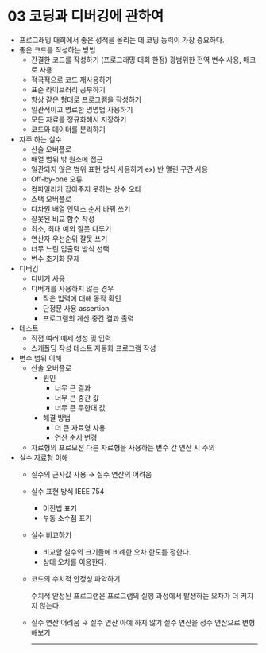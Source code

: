# 03 코딩과 디버깅에 관하여

- 프로그래밍 대회에서 좋은 성적을 올리는 데 코딩 능력이 가장 중요하다.
- 좋은 코드를 작성하는 방법
    - 간결한 코드를 작성하기
    (프로그래밍 대회 한정) 광범위한 전역 변수 사용, 매크로 사용
    - 적극적으로 코드 재사용하기
    - 표준 라이브러리 공부하기
    - 항상 같은 형태로 프로그램을 작성하기
    - 일관적이고 명료한 명명법 사용하기
    - 모든 자료를 정규화해서 저장하기
    - 코드와 데이터를 분리하기
- 자주 하는 실수
    - 산술 오버플로
    - 배열 범위 밖 원소에 접근
    - 일관되지 않은 범위 표현 방식 사용하기
    ex) 반 열린 구간 사용
    - Off-by-one 오류
    - 컴파일러가 잡아주지 못하는 상수 오타
    - 스택 오버플로
    - 다차원 배열 인덱스 순서 바꿔 쓰기
    - 잘못된 비교 함수 작성
    - 최소, 최대 예외 잘못 다루기
    - 연산자 우선순위 잘못 쓰기
    - 너무 느린 입출력 방식 선택
    - 변수 초기화 문제
- 디버깅
    - 디버거 사용
    - 디버거를 사용하지 않는 경우
        - 작은 입력에 대해 동작 확인
        - 단정문 사용 assertion
        - 프로그램의 계산 중간 결과 출력
- 테스트
    - 직접 여러 예제 생성 및 입력
    - 스캐폴딩 작성 테스트 자동화 프로그램 작성
- 변수 범위 이해
    - 산술 오버플로
        - 원인
            - 너무 큰 결과
            - 너무 큰 중간 값
            - 너무 큰 무한대 값
        - 해결 방법
            - 더 큰 자료형 사용
            - 연산 순서 변경
    - 자료형의 프로모션
    다른 자료형을 사용하는 변수 간 연산 시 주의
- 실수 자료형 이해
    - 실수의 근사값 사용 → 실수 연산의 어려움
    - 실수 표현 방식 IEEE 754
        - 이진법 표기
        - 부동 소수점 표기
    - 실수 비교하기
        - 비교할 실수의 크기들에 비례한 오차 한도를 정한다.
        - 상대 오차를 이용한다.
    - 코드의 수치적 안정성 파악하기
        
        수치적 안정된 프로그램은 프로그램의 실행 과정에서 발생하는 오차가 더 커지지 않는다.
        
    - 실수 연산 어려움 → 실수 연산 아예 하지 않기
    실수 연산을 정수 연산으로 변형해보기
        
        ---